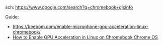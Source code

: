 sch: https://www.google.com/search?q=chromebook+glxinfo

Guide:
- https://beebom.com/enable-microphone-gpu-acceleration-linux-chromebook/
- [How to Enable GPU Acceleration in Linux on Chromebook Chrome OS](https://youtu.be/TWEaX-d_MjM)
